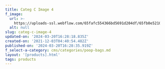 ```yaml
---
title: Categ C Image 4
f_image:
  url: >-
    https://uploads-ssl.webflow.com/65fafc554366bd5691d204df/65fb0e5210112d2c3eb35301_poop4.jpg
  alt: null
slug: categ-c-image-4
updated-on: '2024-03-20T16:28:18.835Z'
created-on: '2021-12-03T04:40:54.482Z'
published-on: '2024-03-20T16:28:35.919Z'
f_select-a-category: cms/categories/poop-bags.md
layout: '[products].html'
tags: products
---
```



